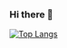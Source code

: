 ### Hi there 👋
[![Top Langs](https://github-readme-stats.vercel.app/api/top-langs/?username=photon-e&show_icons=true&theme=radical)](https://github.com/anuraghazra/github-readme-stats)

<!--
**photon-e/photon-e** is a ✨ _special_ ✨ repository because its `README.md` (this file) appears on your GitHub profile.

Here are some ideas to get you started:

- 🔭 I’m currently working on being a polyglot programmer
- 🌱 I’m currently learning Python
- 👯 I’m looking to collaborate on anything but preferably open-source projects
- 💬 Ask me about anything
- 📫 How to reach me: You can reach me on Twitter 
- 😄 Pronouns: he/him
- ⚡ Fun fact: its 42
-->

